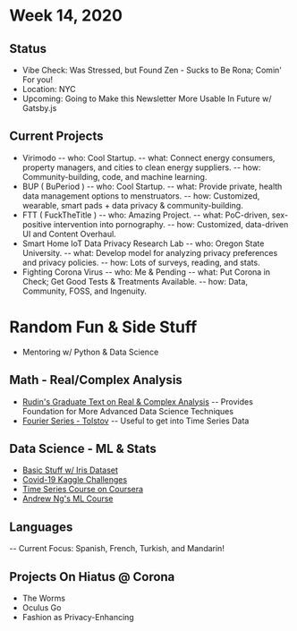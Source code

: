 # Week 14, 2020
## Status
- Vibe Check: Was Stressed, but Found Zen - Sucks to Be Rona; Comin' For you!
- Location: NYC
- Upcoming: Going to Make this Newsletter More Usable In Future w/ Gatsby.js
## Current Projects
- Virimodo
-- who: Cool Startup.
-- what: Connect energy consumers, property managers, and cities to clean energy suppliers.
-- how: Community-building, code, and machine learning.
- BUP ( BuPeriod )
-- who: Cool Startup.
-- what:  Provide private, health data management options to menstruators.
-- how:  Customized, wearable, smart pads + data privacy & community-building.
- FTT ( FuckTheTitle )
-- who:  Amazing Project.
-- what:  PoC-driven, sex-positive intervention into pornography.
-- how:  Customized, data-driven UI and Content Overhaul.
- Smart Home IoT Data Privacy Research Lab
-- who: Oregon State University.
-- what: Develop model for analyzing privacy preferences and privacy policies.
-- how: Lots of surveys, reading, and stats.
- Fighting Corona Virus
-- who: Me & Pending
-- what: Put Corona in Check; Get Good Tests & Treatments Available.
-- how: Data, Community, FOSS, and Ingenuity.
# Random Fun & Side Stuff
- Mentoring w/ Python & Data Science
## Math - Real/Complex Analysis
* [Rudin's Graduate Text on Real & Complex Analysis](https://www.amazon.com/Real-Complex-Analysis-Higher-Mathematics/dp/0070542341)
-- Provides Foundation for More Advanced Data Science Techniques
* [Fourier Series - Tolstov](https://www.amazon.com/Fourier-Dover-Mathematics-Georgi-Tolstov-ebook/dp/B008TVG4ES)
-- Useful to get into Time Series Data

## Data Science - ML & Stats
* [Basic Stuff w/ Iris Dataset](https://www.kaggle.com/jchen2186/machine-learning-with-iris-dataset)
* [Covid-19 Kaggle Challenges](https://www.kaggle.com/allen-institute-for-ai/CORD-19-research-challenge)
* [Time Series Course on Coursera](https://www.coursera.org/learn/practical-time-series-analysis/home/welcome)
* [Andrew Ng's ML Course](https://www.coursera.org/search?query=angdrew%20ng)

## Languages
-- Current Focus: Spanish, French, Turkish, and Mandarin!

## Projects On Hiatus @ Corona
- The Worms
- Oculus Go
- Fashion as Privacy-Enhancing
